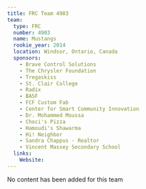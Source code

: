 ```yaml
---
title: FRC Team 4903
team:
  type: FRC
  number: 4903
  name: Mustangs
  rookie_year: 2014
  location: Windsor, Ontario, Canada
  sponsors:
    - Brave Control Solutions
    - The Chrysler Foundation
    - Tregaskiss
    - St. Clair College
    - Radix
    - BASF
    - FCF Custom Fab
    - Center for Smart Community Innovation
    - Dr. Mohammed Moussa
    - Choci's Pizza
    - Hamoudi's Shawarma
    - Hi! Neighbor
    - Sandra Chappus - Realtor
    - Vincent Massey Secondary School
  links:
    Website: 
---
```

No content has been added for this team